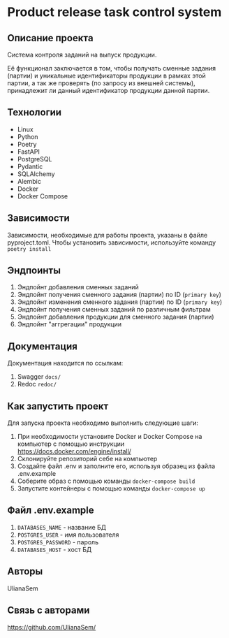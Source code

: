 # Product release task control system

## Описание проекта
Cистема контроля заданий на выпуск продукции.

Её функционал заключается в том, чтобы получать сменные задания (партии) и уникальные идентификаторы продукции в рамках этой партии, а так же проверять (по запросу из внешней системы), принадлежит ли данный идентификатор продукции данной партии.

## Технологии

- Linux
- Python
- Poetry
- FastAPI
- PostgreSQL
- Pydantic
- SQLAlchemy
- Alembic
- Docker
- Docker Compose

## Зависимости

Зависимости, необходимые для работы проекта, указаны в файле pyproject.toml.
Чтобы установить зависимости, используйте команду `poetry install`

## Эндпоинты

1. Эндпойнт добавления сменных заданий
2. Эндпойнт получения сменного задания (партии) по ID (``primary key``)
3. Эндпойнт изменения сменного задания (партии) по ID (``primary key``)
4. Эндпойнт получения сменных заданий по различным фильтрам 
5. Эндпойнт добавления продукции для сменного задания (партии)
6. Эндпойнт "аггрегации" продукции

## Документация

Документация находится по ссылкам:
1. Swagger `docs/`
2. Redoc `redoc/`

## Как запустить проект

Для запуска проекта необходимо выполнить следующие шаги:
1. При необходимости установите Docker и Docker Compose на компьютер с помощью инструкции https://docs.docker.com/engine/install/
2. Cклонируйте репозиторий себе на компьютер
3. Создайте файл .env и заполните его, используя образец из файла .env.example
4. Соберите образ с помощью команды `docker-compose build`
5. Запустите контейнеры с помощью команды `docker-compose up`

## Файл .env.example

1. `DATABASES_NAME` - название БД
2. `POSTGRES_USER` - имя пользователя
3. `POSTGRES_PASSWORD` - пароль
4. `DATABASES_HOST` - хост БД

## Авторы

UlianaSem

## Связь с авторами

https://github.com/UlianaSem/
